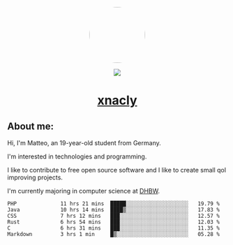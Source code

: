 <p align="center">
  <img style="border-radius: 100px" width="128" height="128" src="https://avatars.githubusercontent.com/u/47723417?v=4"/>
</p>
<p align="center">
  <img src="https://komarev.com/ghpvc/?username=xnacly&&style=flat-square"/>
</p>

<h1 align="center"><a href="https://xnacly.me/"> xnacly</a> </h1>

<h2> About me:</h2>

<p>Hi, I'm Matteo, an 19-year-old student from Germany. </p>
<p>I'm interested in technologies and programming.</p>
<p>I like to contribute to free open source software and I like to create small qol improving projects.</p>
<p>I'm currently majoring in computer science at <a href="https://www.dhbw.de/startseite">DHBW</a>.</p>

<!--START_SECTION:waka-->

```text
PHP              11 hrs 21 mins  █████░░░░░░░░░░░░░░░░░░░░   19.79 %
Java             10 hrs 14 mins  ████▒░░░░░░░░░░░░░░░░░░░░   17.83 %
CSS              7 hrs 12 mins   ███░░░░░░░░░░░░░░░░░░░░░░   12.57 %
Rust             6 hrs 54 mins   ███░░░░░░░░░░░░░░░░░░░░░░   12.03 %
C                6 hrs 31 mins   ███░░░░░░░░░░░░░░░░░░░░░░   11.35 %
Markdown         3 hrs 1 min     █▒░░░░░░░░░░░░░░░░░░░░░░░   05.28 %
```

<!--END_SECTION:waka-->

